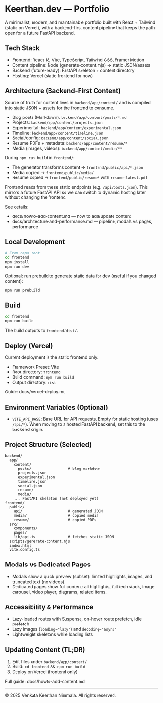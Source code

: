 # Keerthan.dev — Portfolio

A minimalist, modern, and maintainable portfolio built with React + Tailwind (static on Vercel), with a backend-first content pipeline that keeps the path open for a future FastAPI backend.

## Tech Stack

- Frontend: React 18, Vite, TypeScript, Tailwind CSS, Framer Motion
- Content pipeline: Node (generate-content.mjs) → static JSON/assets
- Backend (future-ready): FastAPI skeleton + content directory
- Hosting: Vercel (static frontend for now)

## Architecture (Backend-First Content)

Source of truth for content lives in `backend/app/content/` and is compiled into static JSON + assets for the frontend to consume.

- Blog posts (Markdown): `backend/app/content/posts/*.md`
- Projects: `backend/app/content/projects.json`
- Experimental: `backend/app/content/experimental.json`
- Timeline: `backend/app/content/timeline.json`
- Social/config: `backend/app/content/social.json`
- Resume PDFs + metadata: `backend/app/content/resume/*`
- Media (images, videos): `backend/app/content/media/**`

During `npm run build` in `frontend/`:
- The generator transforms content → `frontend/public/api/*.json`
- Media copied → `frontend/public/media/`
- Resume copied → `frontend/public/resume/` with `resume-latest.pdf`

Frontend reads from these static endpoints (e.g. `/api/posts.json`). This mirrors a future FastAPI API so we can switch to dynamic hosting later without changing the frontend.

See details:
- docs/howto-add-content.md — how to add/update content
- docs/architecture-and-performance.md — pipeline, modals vs pages, performance

## Local Development

```bash
# From repo root
cd frontend
npm install
npm run dev
```

Optional: run prebuild to generate static data for dev (useful if you changed content):
```bash
npm run prebuild
```

## Build

```bash
cd frontend
npm run build
```

The build outputs to `frontend/dist/`.

## Deploy (Vercel)

Current deployment is the static frontend only.
- Framework Preset: Vite
- Root directory: `frontend`
- Build command: `npm run build`
- Output directory: `dist`

Guide: docs/vercel-deploy.md

## Environment Variables (Optional)

- `VITE_API_BASE`: Base URL for API requests. Empty for static hosting (uses `/api/*`). When moving to a hosted FastAPI backend, set this to the backend origin.

## Project Structure (Selected)

```
backend/
  app/
    content/
      posts/                 # blog markdown
      projects.json
      experimental.json
      timeline.json
      social.json
      resume/
      media/
    ... FastAPI skeleton (not deployed yet)
frontend/
  public/
    api/                     # generated JSON
    media/                   # copied media
    resume/                  # copied PDFs
  src/
    components/
    pages/
    lib/api.ts               # fetches static JSON
  scripts/generate-content.mjs
  index.html
  vite.config.ts
```

## Modals vs Dedicated Pages

- Modals show a quick preview (subset): limited highlights, images, and truncated text (no videos).
- Dedicated pages show full content: all highlights, full tech stack, image carousel, video player, diagrams, related items.

## Accessibility & Performance

- Lazy-loaded routes with Suspense, on-hover route prefetch, idle prefetch
- Lazy images (`loading="lazy"`) and `decoding="async"`
- Lightweight skeletons while loading lists

## Updating Content (TL;DR)

1) Edit files under `backend/app/content/`
2) Build: `cd frontend && npm run build`
3) Deploy on Vercel (frontend only)

Full guide: docs/howto-add-content.md

---

© 2025 Venkata Keerthan Nimmala. All rights reserved.

